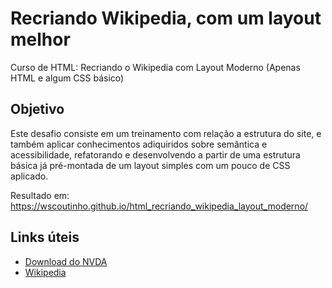 # Recriando Wikipedia, com um layout melhor

Curso de HTML: Recriando o Wikipedia com Layout Moderno (Apenas HTML e algum CSS básico)

## Objetivo
Este desafio consiste em um treinamento com relação a estrutura do site, e também aplicar conhecimentos adiquiridos sobre semântica e acessibilidade, refatorando e desenvolvendo a partir de uma estrutura básica já pré-montada de um layout simples com um pouco de CSS aplicado. 

Resultado em: https://wscoutinho.github.io/html_recriando_wikipedia_layout_moderno/
## Links úteis
- [Download do NVDA](https://www.nvaccess.org/download/)
- [Wikipedia](https://pt.wikipedia.org/)
